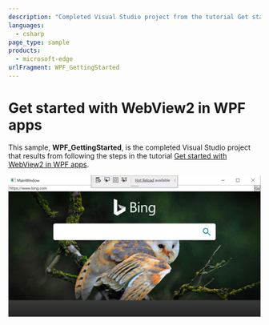```yaml
---
description: "Completed Visual Studio project from the tutorial Get started with WebView2 in WPF apps."
languages: 
  - csharp
page_type: sample
products: 
  - microsoft-edge
urlFragment: WPF_GettingStarted
---
```

# Get started with WebView2 in WPF apps

<!-- only enough info to differentiate this sample vs the others; what is different about this sample compared to the sibling samples? -->
This sample, **WPF_GettingStarted**, is the completed Visual Studio project that results from following the steps in the tutorial [Get started with WebView2 in WPF apps](https://docs.microsoft.com/microsoft-edge/webview2/get-started/wpf).

![The running app from the finished WinUI 3 (Windows App SDK) tutorial](screenshots/wpf-getting-started-bing.png)
